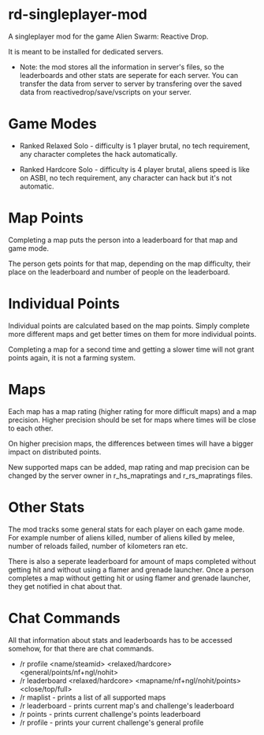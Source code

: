 # rd-singleplayer-mod
A singleplayer mod for the game Alien Swarm: Reactive Drop.

It is meant to be installed for dedicated servers.

- Note: the mod stores all the information in server's files, so the leaderboards and other stats are seperate for each server. You can transfer the data from server to server by transfering over the saved data from reactivedrop/save/vscripts on your server.

# Game Modes
- Ranked Relaxed Solo - difficulty is 1 player brutal, no tech requirement, any character completes the hack automatically.

- Ranked Hardcore Solo - difficulty is 4 player brutal, aliens speed is like on ASBI, no tech requirement, any character can hack but it's not automatic.

# Map Points
Completing a map puts the person into a leaderboard for that map and game mode.

The person gets points for that map, depending on the map difficulty, their place on the leaderboard and number of people on the leaderboard.

# Individual Points
Individual points are calculated based on the map points. Simply complete more different maps and get better times on them for more individual points.

Completing a map for a second time and getting a slower time will not grant points again, it is not a farming system.

# Maps
Each map has a map rating (higher rating for more difficult maps) and a map precision. Higher precision should be set for maps where times will be close to each other.

On higher precision maps, the differences between times will have a bigger impact on distributed points.

New supported maps can be added, map rating and map precision can be changed by the server owner in r_hs_mapratings and r_rs_mapratings files.

# Other Stats
The mod tracks some general stats for each player on each game mode. For example number of aliens killed, number of aliens killed by melee, number of reloads failed, number of kilometers ran etc.

There is also a seperate leaderboard for amount of maps completed without getting hit and without using a flamer and grenade launcher. Once a person completes a map without getting hit or using flamer and grenade launcher, they get notified in chat about that.

# Chat Commands
All that information about stats and leaderboards has to be accessed somehow, for that there are chat commands.

- /r profile <name/steamid> <relaxed/hardcore> <general/points/nf+ngl/nohit>
- /r leaderboard <relaxed/hardcore> <mapname/nf+ngl/nohit/points> <close/top/full>
- /r maplist - prints a list of all supported maps
- /r leaderboard - prints current map's and challenge's leaderboard
- /r points - prints current challenge's points leaderboard
- /r profile - prints your current challenge's general profile
